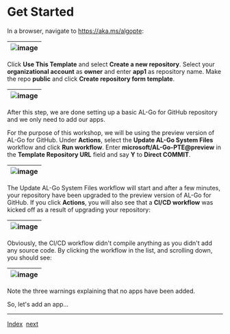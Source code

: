 # Get Started
In a browser, navigate to https://aka.ms/algopte:

| ![image](https://user-images.githubusercontent.com/10775043/231396338-d4703463-89a6-4c6b-a69c-d57a4c581946.png) |
|-|

Click **Use This Template** and select **Create a new repository**. Select your **organizational account** as **owner** and enter **app1** as repository name. Make the repo **public** and click **Create repository form template**.

| ![image](https://user-images.githubusercontent.com/10775043/231396623-96e8adee-0ac3-445a-8785-f950822ed0ea.png) |
|-|

After this step, we are done setting up a basic AL-Go for GitHub repository and we only need to add our apps.

For the purpose of this workshop, we will be using the preview version of AL-Go for GitHub. Under **Actions**, select the **Update AL-Go System Files** workflow and click **Run workflow**. Enter **microsoft/AL-Go-PTE@preview** in the **Template Repository URL** field and say **Y** to **Direct COMMIT**.

| ![image](https://user-images.githubusercontent.com/10775043/231397188-414bef25-a00b-447f-ae9c-3d014afac9f0.png) |
|-|

The Update AL-Go System Files workflow will start and after a few minutes, your repository have been upgraded to the preview version of AL-Go for GitHub.
If you click **Actions**, you will also see that a **CI/CD workflow** was kicked off as a result of upgrading your repository:

| ![image](https://user-images.githubusercontent.com/10775043/231398788-6ab2acc2-f235-4f93-9772-f51be1d982a2.png) |
|-|

Obviously, the CI/CD workflow didn't compile anything as you didn't add any source code. By clicking the workflow in the list, and scrolling down, you should see:

| ![image](https://user-images.githubusercontent.com/10775043/231409580-489edea8-53c2-47a9-9f89-5babfa341c9c.png) |
|-|

Note the three warnings explaining that no apps have been added.

So, let's add an app...

---
[Index](Index.md)&nbsp;&nbsp;[next](AddAnApp.md)
